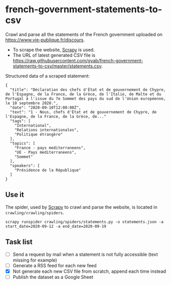 # french-government-statements-to-csv

Crawl and parse all the statements of the French government uploaded on https://www.vie-publique.fr/discours.

- To scrape the website, [Scrapy](https://github.com/scrapy/scrapy) is used.
- The URL of latest generated CSV file is https://raw.githubusercontent.com/gyab/french-government-statements-to-csv/master/statements.csv.

Structured data of a scraped statement:
  ```
  {
    "title": "Déclaration des chefs d'État et de gouvernement de Chypre, de l'Espagne, de la France, de la Grèce, de l'Italie, de Malte et du Portugal à l'issue du 7e Sommet des pays du sud de l'Union européenne, le 10 septembre 2020.",
    "date": "2020-09-10T12:00:00Z",
    "text": "1 - Nous, chefs d'État et de gouvernement de Chypre, de l'Espagne, de la France, de la Grèce, de..."
    "tags": [
      "International",
      "Relations internationales",
      "Politique étrangère"
    ],
    "topics": [
      "France - pays mediterraneens",
      "UE - Pays mediterraneens",
      "Sommet"
    ],
    "speakers": [
      "Présidence de la République"
    ]
  }
  ```

## Use it

The spider, used by [Scrapy](https://github.com/scrapy/scrapy) to crawl and parse the website, is located in `crawling/crawling/spiders`.

`scrapy runspider crawling/spiders/statements.py -o statements.json -a start_date=2020-09-12 -a end_date=2020-09-19`

## Task list

- [ ] Send a request by mail when a statement is not fully accessible (text missing for example)
- [ ] Generate a RSS feed for each new feed
- [x] Not generate each new CSV file from scratch, append each time instead
- [ ] Publish the dataset as a Google Sheet
